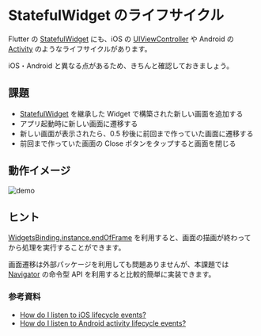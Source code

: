 # StatefulWidget のライフサイクル

Flutter の [StatefulWidget] にも、iOS の [UIViewController] や Android の [Activity] のようなライフサイクルがあります。

iOS・Android と異なる点があるため、きちんと確認しておきましょう。

## 課題

- [StatefulWidget] を継承した Widget で構築された新しい画面を追加する
- アプリ起動時に新しい画面に遷移する
- 新しい画面が表示されたら、0.5 秒後に前回まで作っていた画面に遷移する
- 前回まで作っていた画面の Close ボタンをタップすると画面を閉じる

## 動作イメージ

![demo]

## ヒント

[WidgetsBinding.instance.endOfFrame] を利用すると、画面の描画が終わってから処理を実行することができます。

画面遷移は外部パッケージを利用しても問題ありませんが、本課題では [Navigator] の命令型 API を利用すると比較的簡単に実装できます。

### 参考資料

- [How do I listen to iOS lifecycle events?]
- [How do I listen to Android activity lifecycle events?]

<!-- Links -->

[StatefulWidget]: https://api.flutter.dev/flutter/widgets/StatefulWidget-class.html

[UIViewController]: https://developer.apple.com/documentation/uikit/uiviewcontroller

[Activity]: https://developer.android.com/guide/components/activities/activity-lifecycle

[demo]: https://github.com/yumemi-inc/flutter-training-template/blob/main/docs/sessions/images/lifecycle/demo.gif?raw=true

[WidgetsBinding.instance.endOfFrame]: https://api.flutter.dev/flutter/scheduler/SchedulerBinding/endOfFrame.html

[Navigator]: https://api.flutter.dev/flutter/widgets/Navigator-class.html

[How do I listen to iOS lifecycle events?]: https://docs.flutter.dev/get-started/flutter-for/ios-devs#how-do-i-listen-to-ios-lifecycle-events

[How do I listen to Android activity lifecycle events?]: https://docs.flutter.dev/get-started/flutter-for/android-devs#how-do-i-listen-to-android-activity-lifecycle-events
